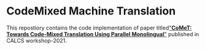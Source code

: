 # CodeMixed Machine Translation

This repostiory contains the code implementation of paper titled["**CoMeT: Towards Code-Mixed Translation Using Parallel Monolingual**"](https://aclanthology.org/2021.calcs-1.7.pdf) published in CALCS workshop-2021.